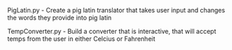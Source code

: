 PigLatin.py - Create a pig latin translator that takes user input and changes the words they provide into pig latin

TempConverter.py - Build a converter that is interactive, that will accept temps from the user in either Celcius or Fahrenheit
